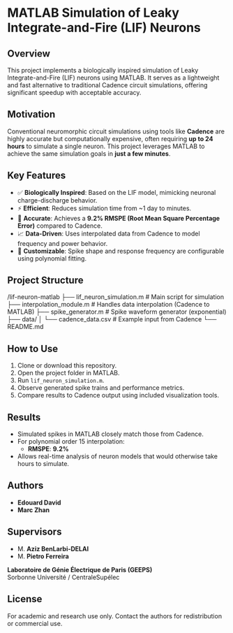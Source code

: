 # MATLAB Simulation of Leaky Integrate-and-Fire (LIF) Neurons

## Overview

This project implements a biologically inspired simulation of Leaky Integrate-and-Fire (LIF) neurons using MATLAB. It serves as a lightweight and fast alternative to traditional Cadence circuit simulations, offering significant speedup with acceptable accuracy.

## Motivation

Conventional neuromorphic circuit simulations using tools like **Cadence** are highly accurate but computationally expensive, often requiring **up to 24 hours** to simulate a single neuron. This project leverages MATLAB to achieve the same simulation goals in **just a few minutes**.

## Key Features

- ✅ **Biologically Inspired**: Based on the LIF model, mimicking neuronal charge-discharge behavior.
- ⚡ **Efficient**: Reduces simulation time from ~1 day to minutes.
- 🎯 **Accurate**: Achieves a **9.2% RMSPE (Root Mean Square Percentage Error)** compared to Cadence.
- 📈 **Data-Driven**: Uses interpolated data from Cadence to model frequency and power behavior.
- 🔧 **Customizable**: Spike shape and response frequency are configurable using polynomial fitting.

## Project Structure

/lif-neuron-matlab
├── lif_neuron_simulation.m # Main script for simulation
├── interpolation_module.m # Handles data interpolation (Cadence to MATLAB)
├── spike_generator.m # Spike waveform generator (exponential)
├── data/
│ └── cadence_data.csv # Example input from Cadence
└── README.md
## How to Use

1. Clone or download this repository.
2. Open the project folder in MATLAB.
3. Run `lif_neuron_simulation.m`.
4. Observe generated spike trains and performance metrics.
5. Compare results to Cadence output using included visualization tools.

## Results

- Simulated spikes in MATLAB closely match those from Cadence.
- For polynomial order 15 interpolation:
  - **RMSPE**: **9.2%**
- Allows real-time analysis of neuron models that would otherwise take hours to simulate.

## Authors

- **Edouard David**  
- **Marc Zhan**

## Supervisors

- M. **Aziz BenLarbi-DELAI**  
- M. **Pietro Ferreira**

**Laboratoire de Génie Électrique de Paris (GEEPS)**  
Sorbonne Université / CentraleSupélec

## License

For academic and research use only. Contact the authors for redistribution or commercial use.
